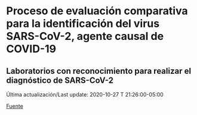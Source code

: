 # Proceso de evaluación comparativa para la identificación del virus SARS-CoV-2, agente causal de COVID-19
## Laboratorios con reconocimiento para realizar el diagnóstico de SARS-CoV-2
 
 Última actualización/Last update: 2020-10-27 T 21:26:00-05:00
 
 [Fuente]( https://www.gob.mx/salud/documentos/coronavirus-covid-19-240014?state=published)

